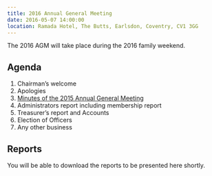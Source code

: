 ```yaml
---
title: 2016 Annual General Meeting
date: 2016-05-07 14:00:00
location: Ramada Hotel, The Butts, Earlsdon, Coventry, CV1 3GG
---
```


The 2016 AGM will take place during the 2016 family weekend. 

## Agenda

1. Chairman’s welcome
2. Apologies
3. [Minutes of the 2015 Annual General Meeting](/downloads/meetings/2015-06-13.pdf)
4. Administrators report including membership report
5. Treasurer’s report and Accounts
6. Election of Officers
7. Any other business 

## Reports

You will be able to download the reports to be presented here shortly.